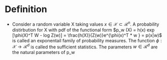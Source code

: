 # Definition
- Consider a random variable X taking values $x \in \mathcal{X} \subset \mathcal{R}^n$. A probability distirbution for X with pdf of the functional form
  $p_w (X) = h(x) exp [\phi(X)^T W - log Z(w)] = \frac{h(X)}{Z(w)}e^{\phi(x)^T * w } = p(x|w)$
  is called an exponentail family of probability measures.
  The function $\phi : \mathcal{X} \rightarrow \mathcal{R}^d$ is called the sufficient statistics. 
  The parameters $w \in \mathcal{R}^d$ are the natural parameters of p_w